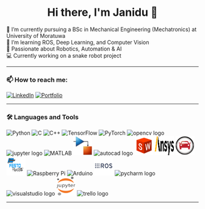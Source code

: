 

<h1 align="center">Hi there, I'm Janidu 👋</h1>

🔭 I’m currently pursuing a BSc in Mechanical Engineering (Mechatronics) at University of Moratuwa  
🌱 I’m learning ROS, Deep Learning, and Computer Vision  
🤖 Passionate about Robotics, Automation & AI  
💻 Currently working on a snake robot project  

---

### 📫 How to reach me:
[![LinkedIn](https://img.shields.io/badge/LinkedIn-blue?logo=linkedin&logoColor=white)](https://www.linkedin.com/in/janidushehan)
[![Portfolio](https://img.shields.io/badge/Portfolio-orange)](https://janidu-shehan.github.io/Janidushehan.github.io/)

---

### 🛠️ Languages and Tools

<p align="left">
<img src="https://cdn.jsdelivr.net/gh/devicons/devicon/icons/python/python-original.svg" alt="Python" width="50" height="50"/>
<img src="https://cdn.jsdelivr.net/gh/devicons/devicon/icons/c/c-original.svg" alt="C" width="50" height="50"/>
<img src="https://cdn.jsdelivr.net/gh/devicons/devicon/icons/cplusplus/cplusplus-original.svg" alt="C++" width="50" height="50"/>
<img src="https://www.vectorlogo.zone/logos/tensorflow/tensorflow-icon.svg" alt="TensorFlow" width="50" height="50"/>
<img src="https://cdn.jsdelivr.net/gh/devicons/devicon/icons/pytorch/pytorch-original.svg" alt="PyTorch" width="50" height="50"/>
<img src="https://skillicons.dev/icons?i=opencv" height="40" alt="opencv logo" />
<img src="https://cdn.simpleicons.org/jupyter/F37626" height="40" alt="jupyter logo" />
<img src="https://upload.wikimedia.org/wikipedia/commons/2/21/Matlab_Logo.png" alt="MATLAB" width="50" height="50"/>
<img src="./Simulink_.png" alt="Simulink" width="50" height="50"/>
<img src="https://skillicons.dev/icons?i=autocad" height="40" alt="autocad logo" />
<img src="./solidworks.png" alt="Solidworks" width="50" height="50"/>
<img src="./Ansys.png" alt="Ansys" width="50" height="50"/>
<img src="./CarSim.png" alt="Carsim" width="50" height="50"/>
<img src="./Fluidsim.png" alt="Fluidsim" width="50" height="50"/>
<img src="https://cdn.jsdelivr.net/gh/devicons/devicon/icons/raspberrypi/raspberrypi-original.svg" alt="Raspberry Pi" width="50" height="50"/>
<img src="https://cdn.jsdelivr.net/gh/devicons/devicon/icons/arduino/arduino-original.svg" alt="Arduino" width="50" height="50"/>
<img src="./ros-logo.png" alt="ROS" width="50" height="50"/>
<img src="https://cdn.jsdelivr.net/gh/devicons/devicon/icons/pycharm/pycharm-original.svg" height="40" alt="pycharm logo" />
<img src="https://skillicons.dev/icons?i=visualstudio" height="40" alt="visualstudio logo"  />
<img src="./Jupyter.png" alt="Jupyter" width="50" height="50"/>
<img src="https://cdn.jsdelivr.net/gh/devicons/devicon/icons/trello/trello-plain.svg" height="40" alt="trello logo" />

  


</p>



---

